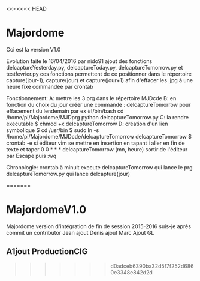 <<<<<<< HEAD
# Majordome
Cci est la version V1.0

Evolution faite le 16/04/2016 par nido91
ajout des fonctions delcaptureYesterday.py, delcaptureToday.py, delcaptureTomorrow.py et testfevrier.py
ces fonctions permettent de ce positionner dans le répertoire capture(jour-1), capture(jour) et capture(jour+1)
afin d'effacer les .jpg à une heure fixe commandée par crontab

Fonctionnement:
A: mettre les 3 prg dans le répertoire MJDcde
B: en fonction du choix du jour créer une commande : delcaptureTomorrow pour effacement du lendemain par ex
   #!/bin/bash
   cd /home/pi/Majordome/MJDprg
   python delcaptureTomorrow.py
C: la rendre executable $ chmod +x delcaptureTomorrow
D: création d'un lien symbolique
      $ cd /usr/bin
      $ sudo ln -s /home/pi/Majordome/MJDcde/delcaptureTomorrow delcaptureTomorrow
      $ crontab -e
           si éditeur vim se mettre en insertion en tapant i
           aller en fin de texte et taper 0 0 * * *  delcaptureTomorrow  (mn, heure)
           sortir de l'éditeur par Escape puis :wq

Chronologie:
 crontab à minuit execute delcaptureTomorrow qui lance le prg delcaptureTomorrow.py qui lance delcapture(jour)
        
=======
# MajordomeV1.0
Majordome version d'intégration de fin de session 2015-2016
suis-je après commit un contributor Jean
ajout Denis
ajout Marc
Ajout GL

A1jout ProductionCIG
-----
>>>>>>> d0adceb6390ba32d5f7f252d6860e3348e842d2d
